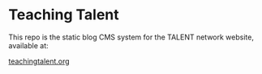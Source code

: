 # Teaching Talent

This repo is the static blog CMS system for the TALENT network website, available at:

[teachingtalent.org](http://teachingtalent.org)
